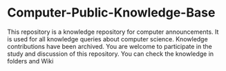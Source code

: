 # Computer-Public-Knowledge-Base
This repository is a knowledge repository for computer announcements. It is used for all knowledge queries about computer science. Knowledge contributions have been archived. You are welcome to participate in the study and discussion of this repository. You can check the knowledge in folders and Wiki

